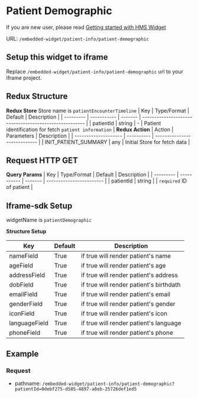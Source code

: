 # Patient Demographic
If you are new user, please read [Getting started with HMS Widget](/embedded-widget?widget=get-started)

URL: `/embedded-widget/patient-info/patient-demographic`

## Setup this widget to iframe
Replace `/embedded-widget/patient-info/patient-demographic` url to your iframe project.

## Redux Structure
**Redux Store**
Store name is `patientEncounterTimeline`
| Key       | Type/Format | Default | Description                                            |
| --------- | ----------- | ------- | ------------------------------------------------------ |
| patientId | string      | -       | Patient identification for fetch `patient information` |
**Redux Action**
| Action               | Parameters | Description                  |
| -------------------- | ---------- | ---------------------------- |
| INIT_PATIENT_SUMMARY | any        | Initial Store for fetch data |

## Request HTTP GET
**Query Params**
| Key       | Type/Format | Default | Description              |
| --------- | ----------- | ------- | ------------------------ |
| patientId | string      |         | `required` ID of patient |

## Iframe-sdk Setup
widgetName is `patientDemographic`

**Structure Setup**

| Key           | Default | Description                             |
| ------------- | ------- | --------------------------------------- |
| nameField     | True    | if true will render patient's name      |
| ageField      | True    | if true will render patient's age       |
| addressField  | True    | if true will render patient's address   |
| dobField      | True    | if true will render patient's birthdath |
| emailField    | True    | if true will render patient's email     |
| genderField   | True    | if true will render patient's gender    |
| iconField     | True    | if true will render patient's icon      |
| languageField | True    | if true will render patient's language  |
| phoneField    | True    | if true will render patient's phone     |

## Example

### Request
 - pathname: `/embedded-widget/patient-info/patient-demographic?patientId=0debf275-d585-4897-a8eb-25726def1ed5` 
